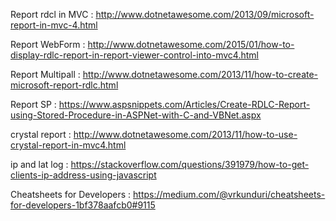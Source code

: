 Report rdcl in MVC :    http://www.dotnetawesome.com/2013/09/microsoft-report-in-mvc-4.html

Report WebForm :        http://www.dotnetawesome.com/2015/01/how-to-display-rdlc-report-in-report-viewer-control-into-mvc4.html

Report Multipall :      http://www.dotnetawesome.com/2013/11/how-to-create-microsoft-report-rdlc.html

Report SP :             https://www.aspsnippets.com/Articles/Create-RDLC-Report-using-Stored-Procedure-in-ASPNet-with-C-and-VBNet.aspx

crystal report :        http://www.dotnetawesome.com/2013/11/how-to-use-crystal-report-in-mvc4.html

ip and lat log :        https://stackoverflow.com/questions/391979/how-to-get-clients-ip-address-using-javascript

Cheatsheets for Developers : https://medium.com/@vrkunduri/cheatsheets-for-developers-1bf378aafcb0#9115
